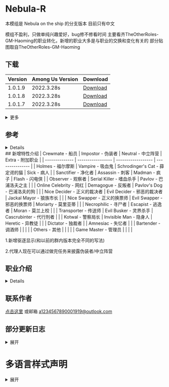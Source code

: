 # Nebula-R
本模组是 Nebula on the ship 的分支版本 目前只有中文

模组不盈利，只做单纯兴趣爱好，bug修不修看时间
主要看齐TheOtherRoles-GM-Haoming的职业转化，新增的职业大多是与职业的交换和变化有关的
部分贴图取自TheOtherRoles-GM-Haoming

## 下载
| Version | Among Us Version | Download |
| ---------- | ---------- | ---------- |
| 1.0.1.9 | 2022.3.28s | [Download](https://github.com/ZsFabTest/Nebula-R/releases/download/Nebula-R-Release-1.0.1.9/Nebula-R.1.0.1.9.zip)
| 1.0.1.8 | 2022.3.28s | [Download](https://github.com/ZsFabTest/Nebula-R/releases/download/Nebula-R-Release-1.0.1.8/Nebula-R.1.0.1.8.zip)
| 1.0.1.7 | 2022.3.28s | [Download](https://github.com/ZsFabTest/Nebula-R/releases/download/Nebula-R-Release-1.0.1.7/Nebula-R.1.0.1.7.zip)

<details>
<summary> 更多 </summary>

| Version | Among Us Version | Download |
| ---------- | ---------- | ---------- |
| 1.0.1.6 | 2022.3.28s | [Download](https://github.com/ZsFabTest/Nebula-R/releases/download/Nebula-R-Release-1.0.1.6/Nebula-R.1.0.1.6.zip)
| 1.0.1.5 | 2022.12.14s | [Download](https://github.com/ZsFabTest/Nebula-R/releases/download/Nebula-R-Release-1.0.1.5/Nebula-R.1.0.1.5.zip)

</details>

## 参考
<details>

1.Nebula on the ship - Dolly1016

2.Town of Us-R - eDonnes124

3.TheOtherRole GM Haoming - haoming37

4.SuperNewRoles - ykundesu

5.模组汉化借鉴 - 四个憨批汉化组

</details>
## 新增特性介绍
| Crewmate - 船员 | Impostor - 伪装者 | Neutral - 中立阵营 | Extra - 附加职业 |
| -------------- | ----------------- | ------------------ | --------------- |
| Holmes - 福尔摩斯 | Vampire - 吸血鬼 | Schrodinger's Cat - 薛定谔的猫 | Sick - 病人 |
| Sanctifier - 净化者 | Assassin - 刺客 | Madman - 疯子 | Flash - 闪电侠 |
| Observer - 观察者 | Serial Killer - 嗜血杀手 | Pavlov - 巴浦洛夫之主 | |
| Online Celebrity - 网红 | Demagogue - 反叛者 | Pavlov's Dog - 巴浦洛夫的狗 | |
| Nice Decider - 正义的裁决者 | Evil Decider - 邪恶的裁决者 | Jackal Mayor - 狼族市长 | |
| Nice Swapper - 正义的换票师 | Evil Swapper - 邪恶的换票师 | Moriarty - 莫里亚蒂 | |
| Necrophilic - 寻尸者 | Escapist - 逃逸者 | Moran - 莫兰上校 | |
| Transporter - 传送师 | Evil Busker - 灵界杀手 | Cascrubinter - 代行刑者 | |
| Kotwal - 警察局长 | Invisible Man - 隐身人 | Heretic - 异教徒 | |
| Dictator - 独裁者 | | Amnesiac - 失忆者 | |
| Bartender - 调酒师 | | | |
| Others - 其他 | | | |
| Game Master - 管理员 | | | |

1.新增驱逐显示(和以前的群内版本完全不同的写法)

2.代理人现在可以通过做完任务来披露伪装者/中立阵营

## 职业介绍
<details>

### 双方职业

#### 裁决者
<details>

| Team - 阵营 | Win Trigger - 获胜条件 | Ability - 技能 |
| ----------- | --------------------- | -------------- |
| N/A | N/A | 会议上直接赌杀他人 |

| 设置 |
| ---- |
| 裁决次数 |
| 正义的裁决者不能裁决船员 |

</details>

#### 换票师
<details>

| Team - 阵营 | Win Trigger - 获胜条件 | Ability - 技能 |
| ----------- | --------------------- | -------------- |
| N/A | N/A | 交换得票 |

| 设置 |
| ---- |
| 换票次数 |
| 换票师可以发起紧急会议 |

</details>

### 船员职业

#### 福尔摩斯
<details>

| Team - 阵营 | Win Trigger - 获胜条件 | Ability - 技能 |
| ----------- | --------------------- | -------------- |
| 船员阵营 | 跟随船员获胜 | 获取具体职业 |

| 设置 |
| ---- |
| 是否可以被猜测 |
| 调查技能冷却 |
| 最大调查次数 |
| 可以得知具体职业 |

</details>

#### 净化者
<details>

| Team - 阵营 | Win Trigger - 获胜条件 | Ability - 技能 |
| ----------- | --------------------- | -------------- |
| 船员阵营 | 跟随船员获胜 | 清除附加职业 |

| 设置 |
| ---- |
| 可以消除叛徒 |
| 可以消除赌怪 |
| 可以消除跟班 |
| 技能使用次数 |

</details>

#### 观察者
<details>

| Team - 阵营 | Win Trigger - 获胜条件 | Ability - 技能 |
| ----------- | --------------------- | -------------- |
| 船员阵营 | 跟随船员获胜 | 隐身并放大视野 |

| 设置 |
| ---- |
| 可以使用管道 |
| 拥有伪装者视野 |
| 冷却时间 |
| 持续时间 |

</details>

#### 网红
<details>

| Team - 阵营 | Win Trigger - 获胜条件 | Ability - 技能 |
| ----------- | --------------------- | -------------- |
| 船员阵营 | 跟随船员获胜 | 船员阵营角色可以得知其死亡 |

</details>

#### 寻尸者
<details>

| Team - 阵营 | Win Trigger - 获胜条件 | Ability - 技能 |
| ----------- | --------------------- | -------------- |
| 船员阵营 | 跟随船员获胜 | 传送到尸体 |

| 设置 |
| ---- |
| 冷却时间 |
| 可以得知尸体位置 |

</details>

#### 传送师
<details>

| Team - 阵营 | Win Trigger - 获胜条件 | Ability - 技能 |
| ----------- | --------------------- | -------------- |
| 船员阵营 | 跟随船员获胜 | 传送所有人到标记玩家 |

| 设置 |
| ---- |
| 冷却时间 |

</details>

#### 警察局长
<details>

| Team - 阵营 | Win Trigger - 获胜条件 | Ability - 技能 |
| ----------- | --------------------- | -------------- |
| 船员阵营 | 跟随船员获胜 | 招募警长 |

| 设置 |
| ---- |
| 冷却时间 |

</details>

#### 独裁者
<details>

| Team - 阵营 | Win Trigger - 获胜条件 | Ability - 技能 |
| ----------- | --------------------- | -------------- |
| 船员阵营 | 跟随船员获胜 | 强出一人 |

</details>

#### 调酒师
<details>

| Team - 阵营 | Win Trigger - 获胜条件 | Ability - 技能 |
| ----------- | --------------------- | -------------- |
| 船员阵营 | 跟随船员获胜 | 会议附加消息 |

</details>

### 伪装者职业

#### 吸血鬼
<details>

| Team - 阵营 | Win Trigger - 获胜条件 | Ability - 技能 |
| ----------- | --------------------- | -------------- |
| 伪装者阵营 | 跟随伪装者获胜 | 延迟击杀 |

| 设置 |
| ---- |
| 击杀延迟 |
| 冷却时间 |

</details>

#### 刺客
<details>

| Team - 阵营 | Win Trigger - 获胜条件 | Ability - 技能 |
| ----------- | --------------------- | -------------- |
| 伪装者阵营 | 跟随伪装者获胜 | 远程瞬移击杀 |

| 设置 |
| ---- |
| 冷却时间 |

</details>

#### 嗜血杀手
<details>

| Team - 阵营 | Win Trigger - 获胜条件 | Ability - 技能 |
| ----------- | --------------------- | -------------- |
| 伪装者阵营 | 跟随伪装者获胜 | 一段时间不击杀会暴毙 |

| 设置 |
| ---- |
| 击杀冷却时间 |
| 紫砂倒计时 |

</details>

#### 反叛者
<details>

| Team - 阵营 | Win Trigger - 获胜条件 | Ability - 技能 |
| ----------- | --------------------- | -------------- |
| 伪装者阵营 | 跟随伪装者获胜 | 招募伪装者 |

| 设置 |
| ---- |
| 最大招募个数 |

</details>

#### 逃逸者
<details>

| Team - 阵营 | Win Trigger - 获胜条件 | Ability - 技能 |
| ----------- | --------------------- | -------------- |
| 伪装者阵营 | 跟随伪装者获胜 | 传送至标记点 |

| 设置 |
| ---- |
| 冷却时间 |

</details>

#### 灵界杀手
<details>

| Team - 阵营 | Win Trigger - 获胜条件 | Ability - 技能 |
| ----------- | --------------------- | -------------- |
| 伪装者阵营 | 跟随伪装者获胜 | 假死状态下击杀 |

| 设置 |
| ---- |
| 冷却时间 |
| 假死持续时间 |
| 击杀冷却 |

</details>

#### 隐身人
<details>

| Team - 阵营 | Win Trigger - 获胜条件 | Ability - 技能 |
| ----------- | --------------------- | -------------- |
| 伪装者阵营 | 跟随伪装者获胜 | 隐身 |

| 设置 |
| ---- |
| 冷却时间 |
| 持续时间 |

</details>

#### 异教徒
<details>

| Team - 阵营 | Win Trigger - 获胜条件 | Ability - 技能 |
| ----------- | --------------------- | -------------- |
| 伪装者阵营 | 跟随伪装者获胜 | 招募叛徒+看见存活叛徒 |

| 设置 |
| ---- |
| 招募冷却时间 |
| 最多招募个数 |
| 作为副职业招募 |

</details>

### 中立职业

#### 薛定谔的猫
<details>

| Team - 阵营 | Win Trigger - 获胜条件 | Ability - 技能 |
| ----------- | --------------------- | -------------- |
| 中立阵营 | N/A | 无 |

| 设置 |
| ---- |
| 是否可以被猜测 |
| 可以加入船员阵营 |
| 可以加入伪装者阵营 |
| 可以加入豺狼阵营 |
| 可以加入巴浦洛夫团队 |
| 可以使用击杀键 |
| 击杀冷却 |
| 可以连续更换阵营 |

</details>

#### 疯子
<details>

| Team - 阵营 | Win Trigger - 获胜条件 | Ability - 技能 |
| ----------- | --------------------- | -------------- |
| 中立阵营 | 无 | 通过击杀交换职业 |

| 设置 |
| ---- |
| 是否可以被猜测 |
| 击杀冷却 |

</details>

#### 巴浦洛夫之主
<details>

| Team - 阵营 | Win Trigger - 获胜条件 | Ability - 技能 |
| ----------- | --------------------- | -------------- |
| 巴浦洛夫团队 | 击杀获胜 | 招募巴浦洛夫的狗 |

| 设置 |
| ---- |
| 冷却时间 |

</details>

#### 巴浦洛夫的狗
<details>

| Team - 阵营 | Win Trigger - 获胜条件 | Ability - 技能 |
| ----------- | --------------------- | -------------- |
| 巴浦洛夫团队 | 击杀获胜 | 无 |

| 设置 |
| ---- |
| 击杀冷却时间 |

</details>

#### 狼族市长
<details>

| Team - 阵营 | Win Trigger - 获胜条件 | Ability - 技能 |
| ----------- | --------------------- | -------------- |
| 豺狼阵营 | 击杀获胜 | 市长能力+击杀得1票 |

| 设置 |
| ---- |
| 最小投票数量 |
| 最大投票数量 |
| 最大存票数量 |
| 击杀冷却 |

</details>

#### 莫里亚蒂
<details>

| Team - 阵营 | Win Trigger - 获胜条件 | Ability - 技能 |
| ----------- | --------------------- | -------------- |
| 莫里亚蒂阵营 | 击杀/击杀福尔摩斯获胜 | 自爆冲锋+招募莫兰 |

| 设置 |
| ---- |
| 招募冷却时间 |

</details>

#### 莫兰上校
<details>

| Team - 阵营 | Win Trigger - 获胜条件 | Ability - 技能 |
| ----------- | --------------------- | -------------- |
| 莫里亚蒂阵营 | 跟随莫里亚蒂获胜 | 狙击无音效与图标 |

| 设置 |
| ---- |
| 狙击冷却 |
| 子弹大小 |
| 有效射程 |
| 射击后继续持枪 |
| 辅助瞄准线的延迟 |
| 辅助瞄准线的持续时间 |

</details>

#### 代行刑者
<details>

| Team - 阵营 | Win Trigger - 获胜条件 | Ability - 技能 |
| ----------- | --------------------- | -------------- |
| 中立阵营 | 票出目标 | 无 |

| 设置 |
| ---- |
| 目标死亡后的职业转变 |

</details>

#### 失忆者
<details>

| Team - 阵营 | Win Trigger - 获胜条件 | Ability - 技能 |
| ----------- | --------------------- | -------------- |
| 中立阵营 | N/A | 无 |

| 设置 |
| ---- |
| 尸体对应玩家的职业转变 |
| 冷却时间 |

</details>

### 附加职业

#### 病人
<details>

| Team - 阵营 | Win Trigger - 获胜条件 | Ability - 技能 |
| ----------- | --------------------- | -------------- |
| N/A | N/A | 无法击杀 |

</details>

#### 闪电侠
<details>

| Team - 阵营 | Win Trigger - 获胜条件 | Ability - 技能 |
| ----------- | --------------------- | -------------- |
| N/A | N/A | 加速 |

| 设置 |
| ---- |
| 速度倍数 |

</details>

</details>

## 联系作者
[点击这里](https://www.bilibili.com/video/BV1GJ411x7h7/?spm_id_from=333.337.search-card.all.click&vd_source=b92e3eb8c1017c11449afa8236373b01)
或邮箱 a1234567890001919@outlook.com

## 部分更新日志
<details>
<summary> 展开 </summary>

### 2023.4.21 update
1.新增职业 调酒师(其实就是面包师)

2.重新加入换票师(分为正义的换票师和邪恶的换票师)

3.微调了裁决者的按键(避免出现按不动的现象)

4.微调了巴浦洛夫的狗和莫兰的生成(防止自己生成)

5.再次调整驱逐显示(ExileControllPatch 显示所有附加职业+调酒师)

6.微调会议投票(MeetingPatch 主要为了换票师)
### 2023.4.15 update
1.新增职业...

2.修复了职业确认的问题

3.修复了忽略巴浦洛夫团队的问题

4.独裁者现在不会显示击杀动画

5.重新分配职业选项界面(一个栏目不够放了)

6.不要说我乱用英文，原模组有一个伪装者职业叫行刑者，中立行刑者只能用代行刑者了
### 2023.4.9 update to Among Us 2023.3.28, Nebula On The Ship V2.3.1
1.新增职业

2.改了一堆小问题(我故意保留了一部分bushi)

3.应付暗改(更新就更新，au天天暗改)
### 2023.3.25 update to Among Us 2023.2.28, Nebula On The Ship V2.2.2
1.移除部分改动(其实是忘记改了什么懒得动了)

2.将原生模组Nebula On The Ship的新内容移植和统一

3.添加了一些新职业，引用了是个憨批汉化组的最新汉化

4.新的依赖包(你不能在原Nebula-R模组安装基础上改动)

</details>

# 多语言样式声明
<details>
<summary> 展开 </summary>

## SChinese
这些模组不隶属于 Among Us 或 Innersloth LLC，其包含的内容也未得到 Innersloth LLC 的认可或以其他方式赞助。此处包含的部分材料是Innersloth LLC的财产。
## TChinese
這些模組不隸屬於 Among Us 或 Innersloth LLC，其包含的內容也未得到 Innersloth LLC 的認可或以其他方式贊助。此處包含的部分材料是Innersloth LLC的財產。
## English
This mod is not affiliated with Among Us or Innersloth LLC, and the content contained therein is not endorsed or otherwise sponsored by Innersloth LLC. Portions of the materials contained herein are property of Innersloth LLC.
## French
Ce mod n'est pas affilié à Among Us ou à Innersloth LLC, et le contenu qu'il contient n'est pas approuvé ou autrement parrainé par Innersloth LLC. Certaines parties des documents contenus dans le présent document sont la propriété d'Innersloth LLC.
## Japanese
これらのモジュールは、Among UsまたはInnersloth LLCと提携しておらず、Innersloth LLCが承認またはその他の形でスポンサーとなっているコンテンツは含まれていません。 ここに含まれる資料の一部は、Innersloth LLCの所有物です。
## Russian
Эти модули не связаны с Among Us или Innersloth LLC и не содержат контента, который был одобрен или иным образом спонсирован Innersloth LLC. Некоторые из содержащихся здесь материалов являются собственностью Innersloth LLC.

</details>